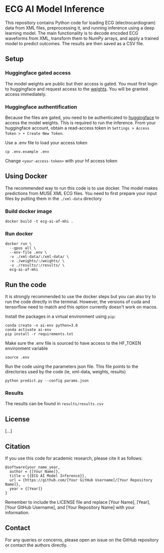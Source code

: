 # ECG AI Model Inference

This repository contains Python code for loading ECG (electrocardiogram) data from XML files, preprocessing it, and running inference using a deep learning model. The main functionality is to decode encoded ECG waveforms from XML, transform them to NumPy arrays, and apply a trained model to predict outcomes. The results are then saved as a CSV file. 

## Setup

### Huggingface gated access
The model weights are public but their access is gated. You must first login to huggingface and request access to the [weights](https://huggingface.co/heartwise/ecgAI_AF_MHI). 
You will be granted access immediately. 

### Huggingface authentification 
Because the files are gated, you need to be authenticated to [huggingface](https://huggingface.co/) to access the model weights. This is required to run the inference. 
From your huggingface account, obtain a read-access token in `Settings > Access Token > + Create New Token`. 

Use a .env file to load your access token
```
cp .env.example .env
```
Change `<your-access-token>` with your hf access token

## Using Docker

The recommended way to run this code is to use docker. The model makes predictions from MUSE XML ECG files. 
You need to first prepare your input files by putting them in the `./xml-data` directory

### Build docker image 
```
docker build -t ecg-ai-af-mhi .
```

### Run docker
```
docker run \
  --gpus all \
  --env-file .env \
  -v ./xml-data/:/xml-data/ \
  -v ./weights/:/weights/ \
  -v ./results/:/results/ \
  ecg-ai-af-mhi
```

## Run the code 

It is strongly recommended to use the docker steps but you can also try to run the code directly in the terminal. 
However, the versions of cuda and tensorflow need to match and this option currently doesn't work on macos. 

Install the packages in a virtual environment using `pip`:

```shell
conda create -n ai-env python=3.8
conda activate ai-env
pip install -r requirements.txt
```

Make sure the .env file is sourced to have access to the HF_TOKEN environment variable 
```
source .env
```

Run the code using the parameters json file. This file points to the directories used by the code (ie, xml-data, weights, results)
```
python predict.py --config params.json
```

### Results 
The results can be found in `results/results.csv`

## License
[...]

## Citation
If you use this code for academic research, please cite it as follows:

```
@software{your_name_year,
  author = {[Your Name]},
  title = {{ECG AI Model Inference}},
  url = {https://github.com/[Your GitHub Username]/[Your Repository Name]},
  year = {[Year]}
}
```

Remember to include the LICENSE file and replace [Your Name], [Year], [Your GitHub Username], and [Your Repository Name] with your information.


## Contact
For any queries or concerns, please open an issue on the GitHub repository or contact the authors directly.
